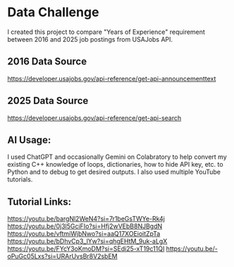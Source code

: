 # Data Challenge

I created this project to compare "Years of Experience" requirement between 2016 and 2025 job postings from USAJobs API.

## 2016 Data Source
https://developer.usajobs.gov/api-reference/get-api-announcementtext

## 2025 Data Source
https://developer.usajobs.gov/api-reference/get-api-search

## AI Usage:
I used ChatGPT and occasionally Gemini on Colabratory to help convert my existing C++ knowledge of loops, dictionaries, how to hide API key, etc. to Python and to debug to get desired outputs. I also used multiple YouTube tutorials.

## Tutorial Links:
https://youtu.be/bargNl2WeN4?si=7r1beGsTWYe-Rk4j
https://youtu.be/0j3l5GciFIo?si=Hfj2wVEbB8NJBgdN
https://youtu.be/vftmiWjbNwo?si=aaQ17XOEioitZpTa
https://youtu.be/bDhvCp3_lYw?si=qhgEHtM_9uk-aLgX
https://youtu.be/FYcY3oKmoDM?si=SEdi25-xT19c11QI
https://youtu.be/-oPuGc05Lxs?si=URArUvsBr8V2sbEM
